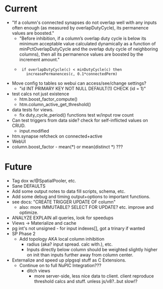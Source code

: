 # Current

* "If a column's connected synapses do not overlap well with any inputs 
  often enough (as measured by overlapDutyCycle), its permanence values 
  are boosted."
  * "Before inhibition, if a column’s overlap duty cycle is below its 
    minimum acceptable value calculated dynamically as a function of 
    minPctOverlapDutyCycle and the overlap duty cycle of neighboring 
    columns), then all its permanence values are boosted by the 
    increment amount."
   * ```
      if overlapDutyCycle(c) < minDutyCycle(c) then
        increasePermanences(c, 0.1*connectedPerm)
     ```
* Move config to tables so webui can access/see/change settings?
  * "id INT PRIMARY KEY NOT NULL DEFAULT(1) CHECK (id = 1)"
* test calcs not just existence
  * htm.boost_factor_compute() 
  * htm.column_active_get_threshold()
* data tests for views.
  * fix duty_cycle_period() functions test w/input row count
* Can test triggers from data side? check for self-inflicted values on CRUD.
  * input.modified
* htm.synapse refcheck on connected+active
* WebUI
* column.boost_factor - mean(*) or mean(distinct *) ???

# Future

* Tag dox w/@SpatialPooler, etc.
* Sane DEFAULTS 
* Add some output notes to data fill scripts, schema, etc.
* Add some debug and timing output+options to important functions.
* see docs: "CREATE TRIGGER UPDATE OF column"
  * also: more IMMUTABLE? SELECT FOR UPDATE? etc. improve and optimize.
* ANALYZE EXPLAIN all queries, look for speedups
* Views -> Materialize and cache
* pg int's not unsigned - for input indexes[], got a trinary if wanted
* SP Phase 2
  * Add topology AKA local column inhibition 
    * radius (aka? input spread. calc with.), etc.
    * Inputs directly below column should be weighted slightly higher on init
      than inputs further away from column center.
* Externalize and speed up plpgsql stuff as C Extensions.
  * Continue on to full NuPIC Integration???
    * ditch views
      * more server-side, less nice data to client.
        client reproduce threshold calcs and stuff. unless js/v8?..but slow!?

